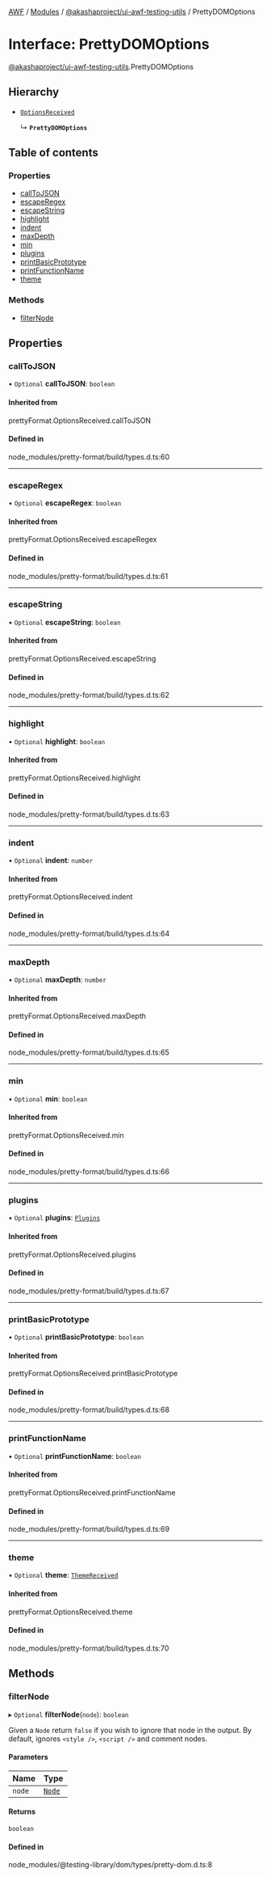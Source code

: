 [AWF](../README.md) / [Modules](../modules.md) / [@akashaproject/ui-awf-testing-utils](../modules/akashaproject_ui_awf_testing_utils.md) / PrettyDOMOptions

# Interface: PrettyDOMOptions

[@akashaproject/ui-awf-testing-utils](../modules/akashaproject_ui_awf_testing_utils.md).PrettyDOMOptions

## Hierarchy

- [`OptionsReceived`](../modules/akashaproject_ui_awf_testing_utils.prettyFormat.md#optionsreceived)

  ↳ **`PrettyDOMOptions`**

## Table of contents

### Properties

- [callToJSON](akashaproject_ui_awf_testing_utils.PrettyDOMOptions.md#calltojson)
- [escapeRegex](akashaproject_ui_awf_testing_utils.PrettyDOMOptions.md#escaperegex)
- [escapeString](akashaproject_ui_awf_testing_utils.PrettyDOMOptions.md#escapestring)
- [highlight](akashaproject_ui_awf_testing_utils.PrettyDOMOptions.md#highlight)
- [indent](akashaproject_ui_awf_testing_utils.PrettyDOMOptions.md#indent)
- [maxDepth](akashaproject_ui_awf_testing_utils.PrettyDOMOptions.md#maxdepth)
- [min](akashaproject_ui_awf_testing_utils.PrettyDOMOptions.md#min)
- [plugins](akashaproject_ui_awf_testing_utils.PrettyDOMOptions.md#plugins)
- [printBasicPrototype](akashaproject_ui_awf_testing_utils.PrettyDOMOptions.md#printbasicprototype)
- [printFunctionName](akashaproject_ui_awf_testing_utils.PrettyDOMOptions.md#printfunctionname)
- [theme](akashaproject_ui_awf_testing_utils.PrettyDOMOptions.md#theme)

### Methods

- [filterNode](akashaproject_ui_awf_testing_utils.PrettyDOMOptions.md#filternode)

## Properties

### callToJSON

• `Optional` **callToJSON**: `boolean`

#### Inherited from

prettyFormat.OptionsReceived.callToJSON

#### Defined in

node_modules/pretty-format/build/types.d.ts:60

___

### escapeRegex

• `Optional` **escapeRegex**: `boolean`

#### Inherited from

prettyFormat.OptionsReceived.escapeRegex

#### Defined in

node_modules/pretty-format/build/types.d.ts:61

___

### escapeString

• `Optional` **escapeString**: `boolean`

#### Inherited from

prettyFormat.OptionsReceived.escapeString

#### Defined in

node_modules/pretty-format/build/types.d.ts:62

___

### highlight

• `Optional` **highlight**: `boolean`

#### Inherited from

prettyFormat.OptionsReceived.highlight

#### Defined in

node_modules/pretty-format/build/types.d.ts:63

___

### indent

• `Optional` **indent**: `number`

#### Inherited from

prettyFormat.OptionsReceived.indent

#### Defined in

node_modules/pretty-format/build/types.d.ts:64

___

### maxDepth

• `Optional` **maxDepth**: `number`

#### Inherited from

prettyFormat.OptionsReceived.maxDepth

#### Defined in

node_modules/pretty-format/build/types.d.ts:65

___

### min

• `Optional` **min**: `boolean`

#### Inherited from

prettyFormat.OptionsReceived.min

#### Defined in

node_modules/pretty-format/build/types.d.ts:66

___

### plugins

• `Optional` **plugins**: [`Plugins`](../modules/akashaproject_ui_awf_testing_utils.prettyFormat.md#plugins)

#### Inherited from

prettyFormat.OptionsReceived.plugins

#### Defined in

node_modules/pretty-format/build/types.d.ts:67

___

### printBasicPrototype

• `Optional` **printBasicPrototype**: `boolean`

#### Inherited from

prettyFormat.OptionsReceived.printBasicPrototype

#### Defined in

node_modules/pretty-format/build/types.d.ts:68

___

### printFunctionName

• `Optional` **printFunctionName**: `boolean`

#### Inherited from

prettyFormat.OptionsReceived.printFunctionName

#### Defined in

node_modules/pretty-format/build/types.d.ts:69

___

### theme

• `Optional` **theme**: [`ThemeReceived`](../modules/akashaproject_ui_awf_testing_utils._internal_.md#themereceived)

#### Inherited from

prettyFormat.OptionsReceived.theme

#### Defined in

node_modules/pretty-format/build/types.d.ts:70

## Methods

### filterNode

▸ `Optional` **filterNode**(`node`): `boolean`

Given a `Node` return `false` if you wish to ignore that node in the output.
By default, ignores `<style />`, `<script />` and comment nodes.

#### Parameters

| Name | Type |
| :------ | :------ |
| `node` | [`Node`](../modules/akashaproject_ui_awf_testing_utils._internal_.md#node) |

#### Returns

`boolean`

#### Defined in

node_modules/@testing-library/dom/types/pretty-dom.d.ts:8
